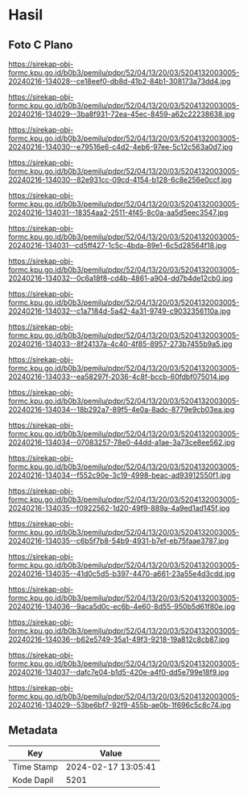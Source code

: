 # Hasil

## Foto C Plano

https://sirekap-obj-formc.kpu.go.id/b0b3/pemilu/pdpr/52/04/13/20/03/5204132003005-20240216-134028--ce18eef0-db8d-41b2-84b1-308173a73dd4.jpg

https://sirekap-obj-formc.kpu.go.id/b0b3/pemilu/pdpr/52/04/13/20/03/5204132003005-20240216-134029--3ba8f931-72ea-45ec-8459-a62c22238638.jpg

https://sirekap-obj-formc.kpu.go.id/b0b3/pemilu/pdpr/52/04/13/20/03/5204132003005-20240216-134030--e79516e6-c4d2-4eb6-97ee-5c12c563a0d7.jpg

https://sirekap-obj-formc.kpu.go.id/b0b3/pemilu/pdpr/52/04/13/20/03/5204132003005-20240216-134030--82e931cc-09cd-4154-b128-6c8e256e0ccf.jpg

https://sirekap-obj-formc.kpu.go.id/b0b3/pemilu/pdpr/52/04/13/20/03/5204132003005-20240216-134031--18354aa2-2511-4f45-8c0a-aa5d5eec3547.jpg

https://sirekap-obj-formc.kpu.go.id/b0b3/pemilu/pdpr/52/04/13/20/03/5204132003005-20240216-134031--cd5ff427-1c5c-4bda-89e1-6c5d28564f18.jpg

https://sirekap-obj-formc.kpu.go.id/b0b3/pemilu/pdpr/52/04/13/20/03/5204132003005-20240216-134032--0c6a18f8-cd4b-4861-a904-dd7b4de12cb0.jpg

https://sirekap-obj-formc.kpu.go.id/b0b3/pemilu/pdpr/52/04/13/20/03/5204132003005-20240216-134032--c1a7184d-5a42-4a31-9749-c9032356110a.jpg

https://sirekap-obj-formc.kpu.go.id/b0b3/pemilu/pdpr/52/04/13/20/03/5204132003005-20240216-134033--8f24137a-4c40-4f85-8957-273b7455b9a5.jpg

https://sirekap-obj-formc.kpu.go.id/b0b3/pemilu/pdpr/52/04/13/20/03/5204132003005-20240216-134033--ea58297f-2036-4c8f-bccb-60fdbf075014.jpg

https://sirekap-obj-formc.kpu.go.id/b0b3/pemilu/pdpr/52/04/13/20/03/5204132003005-20240216-134034--18b292a7-89f5-4e0a-8adc-8779e9cb03ea.jpg

https://sirekap-obj-formc.kpu.go.id/b0b3/pemilu/pdpr/52/04/13/20/03/5204132003005-20240216-134034--07083257-78e0-44dd-a1ae-3a73ce8ee562.jpg

https://sirekap-obj-formc.kpu.go.id/b0b3/pemilu/pdpr/52/04/13/20/03/5204132003005-20240216-134034--f552c90e-3c19-4998-beac-ad93912550f1.jpg

https://sirekap-obj-formc.kpu.go.id/b0b3/pemilu/pdpr/52/04/13/20/03/5204132003005-20240216-134035--f0922562-1d20-49f9-889a-4a9ed1ad145f.jpg

https://sirekap-obj-formc.kpu.go.id/b0b3/pemilu/pdpr/52/04/13/20/03/5204132003005-20240216-134035--c6b5f7b8-54b9-4931-b7ef-eb75faae3787.jpg

https://sirekap-obj-formc.kpu.go.id/b0b3/pemilu/pdpr/52/04/13/20/03/5204132003005-20240216-134035--41d0c5d5-b397-4470-a661-23a55e4d3cdd.jpg

https://sirekap-obj-formc.kpu.go.id/b0b3/pemilu/pdpr/52/04/13/20/03/5204132003005-20240216-134036--9aca5d0c-ec6b-4e60-8d55-950b5d61f80e.jpg

https://sirekap-obj-formc.kpu.go.id/b0b3/pemilu/pdpr/52/04/13/20/03/5204132003005-20240216-134036--b62e5749-35a1-49f3-9218-19a812c8cb87.jpg

https://sirekap-obj-formc.kpu.go.id/b0b3/pemilu/pdpr/52/04/13/20/03/5204132003005-20240216-134037--dafc7e04-b1d5-420e-a4f0-dd5e799e18f9.jpg

https://sirekap-obj-formc.kpu.go.id/b0b3/pemilu/pdpr/52/04/13/20/03/5204132003005-20240216-134029--53be6bf7-92f9-455b-ae0b-1f696c5c8c74.jpg


## Metadata

| Key        | Value               |
| ---------- | ------------------- |
| Time Stamp | 2024-02-17 13:05:41 |
| Kode Dapil | 5201                |




